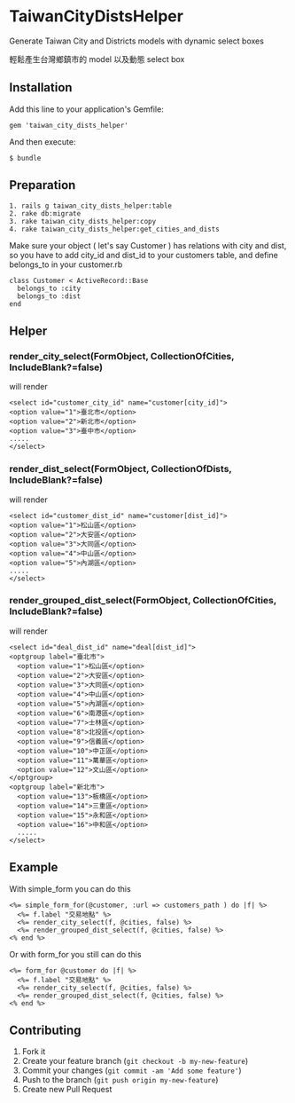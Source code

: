 # TaiwanCityDistsHelper

Generate Taiwan City and Districts models with dynamic select boxes

輕鬆產生台灣鄉鎮市的 model 以及動態 select box

## Installation

Add this line to your application's Gemfile:

    gem 'taiwan_city_dists_helper'

And then execute:

    $ bundle

## Preparation

    1. rails g taiwan_city_dists_helper:table
    2. rake db:migrate
    3. rake taiwan_city_dists_helper:copy
    4. rake taiwan_city_dists_helper:get_cities_and_dists

Make sure your object ( let's say Customer ) has relations with city and dist, so you have to
add city\_id and dist\_id to your customers table, and define belongs_to in your customer.rb

    class Customer < ActiveRecord::Base
      belongs_to :city
      belongs_to :dist
    end

## Helper

### render\_city\_select(FormObject, CollectionOfCities, IncludeBlank?=false)
will render

    <select id="customer_city_id" name="customer[city_id]">
    <option value="1">臺北市</option>
    <option value="2">新北市</option>
    <option value="3">臺中市</option>
    .....
    </select>

### render\_dist\_select(FormObject, CollectionOfDists, IncludeBlank?=false)
will render

    <select id="customer_dist_id" name="customer[dist_id]">
    <option value="1">松山區</option>
    <option value="2">大安區</option>
    <option value="3">大同區</option>
    <option value="4">中山區</option>
    <option value="5">內湖區</option>
    .....
    </select>

### render\_grouped\_dist\_select(FormObject, CollectionOfCities, IncludeBlank?=false)
will render

    <select id="deal_dist_id" name="deal[dist_id]">
    <optgroup label="臺北市">
      <option value="1">松山區</option>
      <option value="2">大安區</option>
      <option value="3">大同區</option>
      <option value="4">中山區</option>
      <option value="5">內湖區</option>
      <option value="6">南港區</option>
      <option value="7">士林區</option>
      <option value="8">北投區</option>
      <option value="9">信義區</option>
      <option value="10">中正區</option>
      <option value="11">萬華區</option>
      <option value="12">文山區</option>
    </optgroup>
    <optgroup label="新北市">
      <option value="13">板橋區</option>
      <option value="14">三重區</option>
      <option value="15">永和區</option>
      <option value="16">中和區</option>
      .....
    </select>

## Example

With simple\_form you can do this

    <%= simple_form_for(@customer, :url => customers_path ) do |f| %>
      <%= f.label "交易地點" %>
      <%= render_city_select(f, @cities, false) %>
      <%= render_grouped_dist_select(f, @cities, false) %>
    <% end %>

Or with form\_for you still can do this

    <%= form_for @customer do |f| %>
      <%= f.label "交易地點" %>
      <%= render_city_select(f, @cities, false) %>
      <%= render_grouped_dist_select(f, @cities, false) %>
    <% end %>

## Contributing

1. Fork it
2. Create your feature branch (`git checkout -b my-new-feature`)
3. Commit your changes (`git commit -am 'Add some feature'`)
4. Push to the branch (`git push origin my-new-feature`)
5. Create new Pull Request
